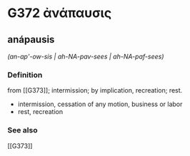# G372 ἀνάπαυσις

## anápausis

_(an-ap'-ow-sis | ah-NA-pav-sees | ah-NA-paf-sees)_

### Definition

from [[G373]]; intermission; by implication, recreation; rest.

- intermission, cessation of any motion, business or labor
- rest, recreation

### See also

[[G373]]

